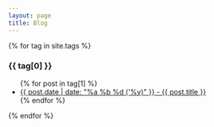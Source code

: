 ```yaml
---
layout: page
title: Blog
---
```


{% for tag in site.tags %}
  <h3>{{ tag[0] }}</h3>
  <ul>
    {% for post in tag[1] %}
      <li><a href="{{ post.url }}">{{ post.date | date: "%a %b %d ('%y)" }} - {{ post.title }}</a></li>
    {% endfor %}
  </ul>
{% endfor %}